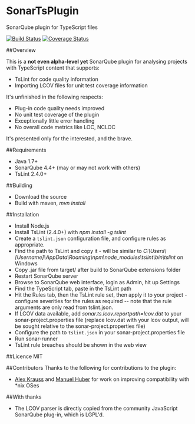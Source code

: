 SonarTsPlugin
=============

SonarQube plugin for TypeScript files

[![Build Status](https://travis-ci.org/Pablissimo/SonarTsPlugin.svg?branch=master)](https://travis-ci.org/Pablissimo/SonarTsPlugin)
[![Coverage Status](https://coveralls.io/repos/Pablissimo/SonarTsPlugin/badge.svg?branch=master)](https://coveralls.io/r/Pablissimo/SonarTsPlugin?branch=master)

##Overview

This is a **not even alpha-level yet** SonarQube plugin for analysing projects with TypeScript content that supports:
* TsLint for code quality information
* Importing LCOV files for unit test coverage information

It's unfinished in the following respects:
* Plug-in code quality needs improved
* No unit test coverage of the plugin
* Exceptionally little error handling
* No overall code metrics like LOC, NCLOC

It's presented only for the interested, and the brave.

##Requirements
* Java 1.7+
* SonarQube 4.4+ (may or may not work with others)
* TsLint 2.4.0+

##Building
* Download the source
* Build with maven, *mvn install*

##Installation
* Install Node.js
* Install TsLint (2.4.0+) with *npm install -g tslint*
* Create a `tslint.json` configuration file, and configure rules as appropriate.
* Find the path to TsLint and copy it - will be similar to *C:\Users\\[Username]\AppData\Roaming\npm\node_modules\tslint\bin\tslint* on Windows
* Copy .jar file from target/ after build to SonarQube extensions folder
* Restart SonarQube server
* Browse to SonarQube web interface, login as Admin, hit up Settings
* Find the TypeScript tab, paste in the TsLint path
* Hit the Rules tab, then the TsLint rule set, then apply it to your project - configure severities for the rules as required -- note that the rule arguments are only read from tslint.json.
* If LCOV data available, add *sonar.ts.lcov.reportpath=lcov.dat* to your sonar-project.properties file (replace lcov.dat with your lcov output, will be sought relative to the sonar-project.properties file)
* Configure the path to `tslint.json` in your sonar-project.properties file
* Run sonar-runner
* TsLint rule breaches should be shown in the web view

##Licence
MIT

##Contributors
Thanks to the following for contributions to the plugin:
* [Alex Krauss](https://github.com/alexkrauss) and [Manuel Huber](https://github.com/nelo112) for work on improving compatibility with *nix OSes

##With thanks
* The LCOV parser is directly copied from the community JavaScript SonarQube plug-in, which is LGPL'd.
